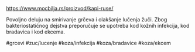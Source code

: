 https://www.mocbilja.rs/proizvod/kapi-ruse/

Povoljno deluju na smirivanje grčeva i olakšanje lučenja žuči. Zbog bakteriostatičnog dejstva preporučuje se upotreba kod kožnih infekcija, kod bradavica i kod ekcema.

#grcevi #zuc/lucenje #koza/infekcija #koza/bradavice #koza/ekcem 